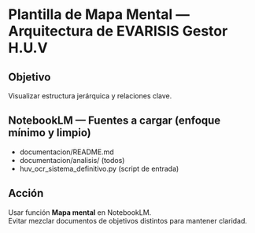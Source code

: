 # Plantilla de Mapa Mental — Arquitectura de EVARISIS Gestor H.U.V

## Objetivo
Visualizar estructura jerárquica y relaciones clave.

## NotebookLM — Fuentes a cargar (enfoque mínimo y limpio)
- documentacion/README.md
- documentacion/analisis/ (todos)
- huv_ocr_sistema_definitivo.py (script de entrada)

## Acción
Usar función **Mapa mental** en NotebookLM.  
Evitar mezclar documentos de objetivos distintos para mantener claridad.